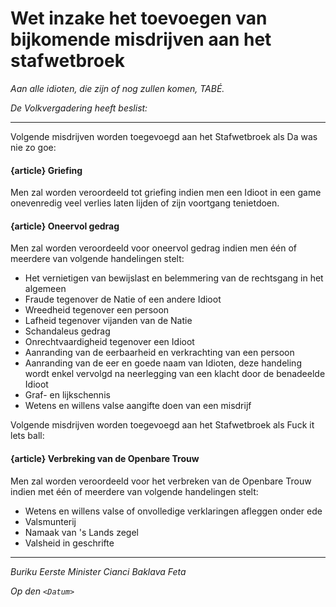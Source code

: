 # Wet inzake het toevoegen van bijkomende misdrijven aan het stafwetbroek

_Aan alle idioten, die zijn of nog zullen komen, TABÉ._

_De Volkvergadering heeft beslist:_

--------------------------

Volgende misdrijven worden toegevoegd aan het Stafwetbroek als Da was nie zo goe:

#### {article} Griefing
Men zal worden veroordeeld tot griefing indien men een Idioot in een game onevenredig veel verlies laten lijden of zijn voortgang tenietdoen.

#### {article} Oneervol gedrag
Men zal worden veroordeeld voor oneervol gedrag indien men één of meerdere van volgende handelingen stelt:

* Het vernietigen van bewijslast en belemmering van de rechtsgang in het algemeen
* Fraude tegenover de Natie of een andere Idioot
* Wreedheid tegenover een persoon
* Lafheid tegenover vijanden van de Natie
* Schandaleus gedrag
* Onrechtvaardigheid tegenover een Idioot
* Aanranding van de eerbaarheid en verkrachting van een persoon
* Aanranding van de eer en goede naam van Idioten, deze handeling wordt enkel vervolgd na neerlegging van een klacht door de benadeelde Idioot
* Graf- en lijkschennis
* Wetens en willens valse aangifte doen van een misdrijf 

Volgende misdrijven worden toegevoegd aan het Stafwetbroek als Fuck it lets ball:

#### {article} Verbreking van de Openbare Trouw
Men zal worden veroordeeld voor het verbreken van de Openbare Trouw indien met één of meerdere van volgende handelingen stelt:

* Wetens en willens valse of onvolledige verklaringen afleggen onder ede
* Valsmunterij
* Namaak van 's Lands zegel
* Valsheid in geschrifte

--------------------------

_Buriku Eerste Minister Cianci Baklava Feta_

_Op den ``<Datum>``_